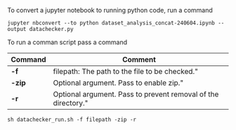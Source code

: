 To convert a jupyter notebook to running python code, run a command

```shell
jupyter nbconvert --to python dataset_analysis_concat-240604.ipynb --output datachecker.py
```

To run a comman script pass a command

Command | Comment
--- | ---
**-f** | filepath: The path to the file to be checked."
**-zip** | Optional argument. Pass to enable zip."
**-r** | Optional argument. Pass to prevent removal of the directory."


```shell
sh datachecker_run.sh -f filepath -zip -r
```